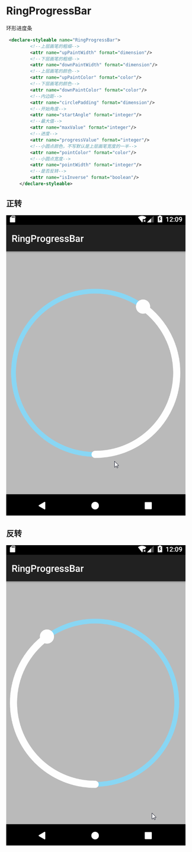 # RingProgressBar
环形进度条
```xml
 <declare-styleable name="RingProgressBar">
         <!--上层画笔的粗细-->
         <attr name="upPaintWidth" format="dimension"/>
         <!--下层画笔的粗细-->
         <attr name="downPaintWidth" format="dimension"/>
         <!--上层画笔的颜色-->
         <attr name="upPaintColor" format="color"/>
         <!--下层画笔的颜色-->
         <attr name="downPaintColor" format="color"/>
         <!--内边距-->
         <attr name="circlePadding" format="dimension"/>
         <!--开始角度-->
         <attr name="startAngle" format="integer"/>
         <!--最大值-->
         <attr name="maxValue" format="integer"/>
         <!--进度-->
         <attr name="progressValue" format="integer"/>
         <!--小圆点颜色，不写默认是上层画笔宽度的一半-->
         <attr name="pointColor" format="color"/>
         <!--小圆点宽度-->
         <attr name="pointWidth" format="integer"/>
         <!--是否反转-->
         <attr name="isInverse" format="boolean"/>
     </declare-styleable>
```
## 正转
![image](https://github.com/xiaolei123/RingProgressBar/blob/master/app/src/main/res/raw/a123.gif)

## 反转
![image](https://github.com/xiaolei123/RingProgressBar/blob/master/app/src/main/res/raw/a456.gif)


